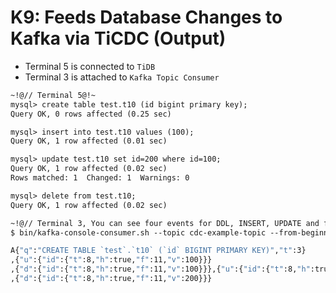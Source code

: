 # K9: Feeds Database Changes to Kafka via TiCDC (Output)
+ Terminal 5 is connected to `TiDB`
+ Terminal 3 is attached to `Kafka Topic Consumer`
```8
~!@// Terminal 5@!~
mysql> create table test.t10 (id bigint primary key);
Query OK, 0 rows affected (0.25 sec)

mysql> insert into test.t10 values (100);
Query OK, 1 row affected (0.01 sec)

mysql> update test.t10 set id=200 where id=100;
Query OK, 1 row affected (0.02 sec)
Rows matched: 1  Changed: 1  Warnings: 0

mysql> delete from test.t10;
Query OK, 1 row affected (0.02 sec)

~!@// Terminal 3, You can see four events for DDL, INSERT, UPDATE and finally the DELETE@!~
$ bin/kafka-console-consumer.sh --topic cdc-example-topic --from-beginning --bootstrap-server localhost:9092

A{"q":"CREATE TABLE `test`.`t10` (`id` BIGINT PRIMARY KEY)","t":3}
,{"u":{"id":{"t":8,"h":true,"f":11,"v":100}}}
,{"d":{"id":{"t":8,"h":true,"f":11,"v":100}}},{"u":{"id":{"t":8,"h":true,"f":11,"v":200}}}
,{"d":{"id":{"t":8,"h":true,"f":11,"v":200}}}
```
